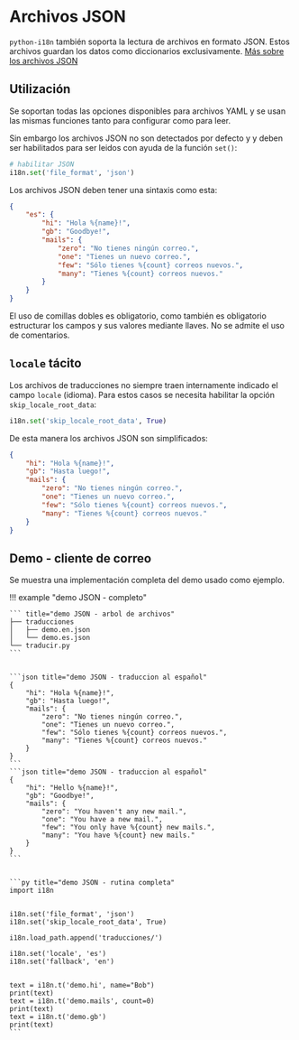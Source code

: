 
# Archivos JSON

`python-i18n` también soporta la lectura de archivos en formato JSON.
Estos archivos guardan los datos como diccionarios exclusivamente.
[Más sobre los archivos JSON](../archivos/json.md)

## Utilización

Se soportan todas las opciones disponibles para archivos YAML
y se usan las mismas funciones tanto para configurar como para leer.

Sin embargo
los archivos JSON 
no son detectados por defecto y
y deben ser habilitados para ser leidos
con ayuda de la función `set()`:

```python title="JSON - habilitación"
# habilitar JSON
i18n.set('file_format', 'json')
```

Los archivos JSON deben tener una sintaxis como esta:

```json title="JSON - archivos de traducción"
{
    "es": {
        "hi": "Hola %{name}!",
        "gb": "Goodbye!",
        "mails": {
            "zero": "No tienes ningún correo.",
            "one": "Tienes un nuevo correo.",
            "few": "Sólo tienes %{count} correos nuevos.",
            "many": "Tienes %{count} correos nuevos."
        }
    }
}
```

El uso de comillas dobles es obligatorio,
como también es obligatorio estructurar
los campos y sus valores mediante llaves.
No se admite el uso de comentarios.



## `locale` tácito


Los archivos de traducciones no siempre traen internamente indicado el campo `locale` (idioma).
Para estos casos
se necesita habilitar
la opción `skip_locale_root_data`:

```python title='skip locale from root'
i18n.set('skip_locale_root_data', True)
```
De esta manera los archivos JSON son simplificados:


```json title="JSON - archivos de traducción (locale tácito)"
{
    "hi": "Hola %{name}!",
    "gb": "Hasta luego!",
    "mails": {
        "zero": "No tienes ningún correo.",
        "one": "Tienes un nuevo correo.",
        "few": "Sólo tienes %{count} correos nuevos.",
        "many": "Tienes %{count} correos nuevos."
    }
}
```

## Demo - cliente de correo

Se muestra una implementación completa del demo usado como ejemplo.

!!! example "demo JSON - completo"

    ``` title="demo JSON - arbol de archivos"
    ├── traducciones
    │   ├── demo.en.json
    │   └── demo.es.json
    └── traducir.py
    ```


    ```json title="demo JSON - traduccion al español"
    {
        "hi": "Hola %{name}!",
        "gb": "Hasta luego!",
        "mails": {
            "zero": "No tienes ningún correo.",
            "one": "Tienes un nuevo correo.",
            "few": "Sólo tienes %{count} correos nuevos.",
            "many": "Tienes %{count} correos nuevos."
        }
    }
    ```
    ```json title="demo JSON - traduccion al español"
    {
        "hi": "Hello %{name}!",
        "gb": "Goodbye!",
        "mails": {
            "zero": "You haven't any new mail.",
            "one": "You have a new mail.",
            "few": "You only have %{count} new mails.",
            "many": "You have %{count} new mails."
        }
    }
    ```


    ```py title="demo JSON - rutina completa"
    import i18n


    i18n.set('file_format', 'json')
    i18n.set('skip_locale_root_data', True)

    i18n.load_path.append('traducciones/')

    i18n.set('locale', 'es')
    i18n.set('fallback', 'en')


    text = i18n.t('demo.hi', name="Bob")
    print(text)
    text = i18n.t('demo.mails', count=0)
    print(text)
    text = i18n.t('demo.gb')
    print(text)
    ```
